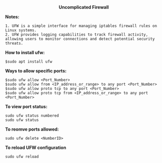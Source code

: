<p align="center"><strong>Uncomplicated Firewall</strong></p>

**Notes:**
```
1. UFW is a simple interface for managing iptables firewall rules on Linux systems.
2. UFW provides logging capabilities to track firewall activity, allowing users to monitor connections and detect potential security threats.
```


**How to install ufw:**
```
$sudo apt install ufw
```

**Ways to allow specific ports:**
```
$sudo ufw allow <Port_Number>
$sudo ufw allow from <IP_address_or_range> to any port <Port_Number>
$sudo ufw allow proto tcp to any port <Port_Number>
$sudo ufw allow proto tcp from <IP_address_or_range> to any port <Port_Number>
```

**To view port status:**
```
sudo ufw status numbered
sudo ufw status
```

**To reomve ports allowed:**
```
sudo ufw delete <NumberID>
```

**To reload UFW configuration**
```
sudo ufw reload
```